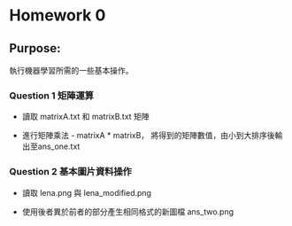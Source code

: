 
# Homework 0


## Purpose:

執行機器學習所需的一些基本操作。

### Question 1 矩陣運算

* 讀取 matrixA.txt 和 matrixB.txt 矩陣

* 進行矩陣乘法 - matrixA * matrixB， 將得到的矩陣數值，由小到大排序後輸出至ans_one.txt


### Question 2 基本圖片資料操作

* 讀取 lena.png 與 lena_modified.png 

* 使用後者異於前者的部分產生相同格式的新圖檔 ans_two.png

